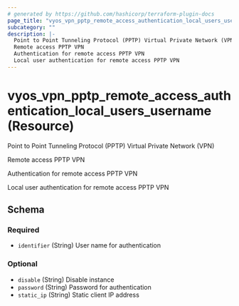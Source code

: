 ```yaml
---
# generated by https://github.com/hashicorp/terraform-plugin-docs
page_title: "vyos_vpn_pptp_remote_access_authentication_local_users_username Resource - vyos"
subcategory: ""
description: |-
  Point to Point Tunneling Protocol (PPTP) Virtual Private Network (VPN)
  Remote access PPTP VPN
  Authentication for remote access PPTP VPN
  Local user authentication for remote access PPTP VPN
---
```


# vyos_vpn_pptp_remote_access_authentication_local_users_username (Resource)

Point to Point Tunneling Protocol (PPTP) Virtual Private Network (VPN)

Remote access PPTP VPN

Authentication for remote access PPTP VPN

Local user authentication for remote access PPTP VPN



<!-- schema generated by tfplugindocs -->
## Schema

### Required

- `identifier` (String) User name for authentication

### Optional

- `disable` (String) Disable instance
- `password` (String) Password for authentication
- `static_ip` (String) Static client IP address
